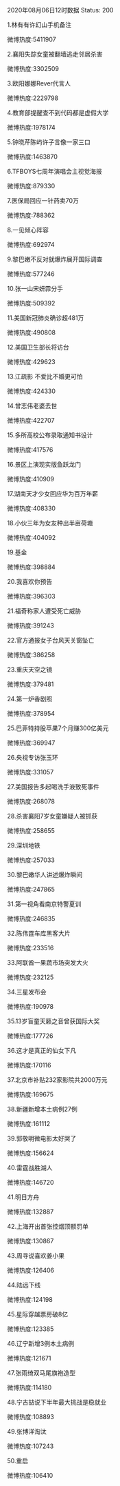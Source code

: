 2020年08月06日12时数据
Status: 200

1.林有有许幻山手机备注

微博热度:5411907

2.襄阳失踪女童被翻墙逃走邻居杀害

微博热度:3302509

3.欧阳娜娜Rever代言人

微博热度:2229798

4.教育部提醒查不到代码都是虚假大学

微博热度:1978174

5.钟晓芹陈屿许子言像一家三口

微博热度:1463870

6.TFBOYS七周年演唱会主视觉海报

微博热度:879330

7.医保局回应一针药卖70万

微博热度:788362

8.一见倾心阵容

微博热度:692974

9.黎巴嫩不反对就爆炸展开国际调查

微博热度:577246

10.张一山宋妍霏分手

微博热度:509392

11.美国新冠肺炎确诊超481万

微博热度:490808

12.美国卫生部长将访台

微博热度:429623

13.江疏影 不爱比不婚更可怕

微博热度:424330

14.曾志伟老婆去世

微博热度:422707

15.多所高校公布录取通知书设计

微博热度:417576

16.景区上演现实版鱼跃龙门

微博热度:410909

17.湖南天才少女回应华为百万年薪

微博热度:408330

18.小伙三年为女友种出半亩荷塘

微博热度:404092

19.基金

微博热度:398884

20.我喜欢你预告

微博热度:396303

21.福奇称家人遭受死亡威胁

微博热度:391243

22.官方通报女子台风天关窗坠亡

微博热度:386258

23.重庆天空之镜

微博热度:379481

24.第一炉香剧照

微博热度:378954

25.巴菲特持股苹果7个月赚300亿美元

微博热度:369947

26.央视专访张玉环

微博热度:331057

27.美国报告多起喝洗手液致死事件

微博热度:268078

28.杀害襄阳7岁女童嫌疑人被抓获

微博热度:258655

29.深圳地铁

微博热度:257033

30.黎巴嫩华人讲述爆炸瞬间

微博热度:247865

31.第一视角看南京特警夏训

微博热度:246835

32.陈伟霆车库黑客大片

微博热度:233516

33.阿联酋一果蔬市场突发大火

微博热度:232125

34.三星发布会

微博热度:190978

35.13岁盲童天籁之音曾获国际大奖

微博热度:177726

36.这才是真正的仙女下凡

微博热度:170116

37.北京市补贴232家影院共2000万元

微博热度:169675

38.新疆新增本土病例27例

微博热度:161112

39.郭敬明微电影太好哭了

微博热度:156624

40.雷霆战胜湖人

微博热度:146720

41.明日方舟

微博热度:132887

42.上海开出首张控烟顶额罚单

微博热度:130867

43.周寻说喜欢姜小果

微博热度:126406

44.陆远下线

微博热度:124198

45.星际穿越票房破8亿

微博热度:123385

46.辽宁新增3例本土病例

微博热度:121671

47.张雨绮双马尾旗袍造型

微博热度:114180

48.宁吉喆说下半年最大挑战是稳就业

微博热度:108893

49.张博洋淘汰

微博热度:107243

50.重启

微博热度:106410

